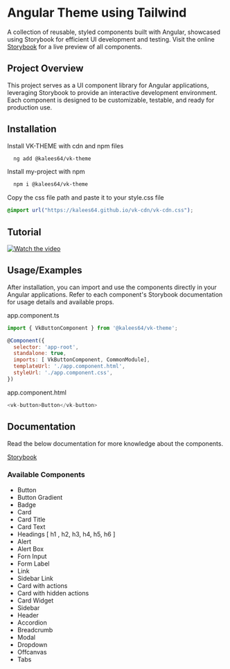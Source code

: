 # Angular Theme using Tailwind

A collection of reusable, styled components built with Angular, showcased using Storybook for efficient UI development and testing. Visit the online [Storybook](https://vk-angular-theme.vercel.app/) for a live preview of all components.

## Project Overview

This project serves as a UI component library for Angular applications, leveraging Storybook to provide an interactive development environment. Each component is designed to be customizable, testable, and ready for production use.

## Installation

Install VK-THEME with cdn and npm files

```bash
  ng add @kalees64/vk-theme
```

Install my-project with npm

```bash
  npm i @kalees64/vk-theme
```

Copy the css file path and paste it to your style.css file

```css
@import url("https://kalees64.github.io/vk-cdn/vk-cdn.css");
```

## Tutorial

[![Watch the video](https://github.com/user-attachments/assets/a74c60df-3577-4794-a1a6-760eb5278b26)](https://youtu.be/YWiHhwW69s4)

## Usage/Examples

After installation, you can import and use the components directly in your Angular applications. Refer to each component's Storybook documentation for usage details and available props.

app.component.ts

```javascript
import { VkButtonComponent } from '@kalees64/vk-theme';

@Component({
  selector: 'app-root',
  standalone: true,
  imports: [ VkButtonComponent, CommonModule],
  templateUrl: './app.component.html',
  styleUrl: './app.component.css',
})
```

app.component.html

```javascript
<vk-button>Button</vk-button>
```

## Documentation

Read the below documentation for more knowledge about the components.

[Storybook](https://vk-angular-theme.vercel.app/)

### Available Components

- Button
- Button Gradient
- Badge
- Card
- Card Title
- Card Text
- Headings [ h1 , h2, h3, h4, h5, h6 ]
- Alert
- Alert Box
- Forn Input
- Form Label
- Link
- Sidebar Link
- Card with actions
- Card with hidden actions
- Card Widget
- Sidebar
- Header
- Accordion
- Breadcrumb
- Modal
- Dropdown
- Offcanvas
- Tabs
